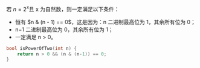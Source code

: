 若 $n = 2^x$且 x 为自然数，则一定满足以下条件：
- 恒有 $n & (n - 1) == 0$，这是因为：n 二进制最高位为 1，其余所有位为 0；
- n−1 二进制最高位为 0，其余所有位为 1；
- 一定满足 n > 0。
```cpp
bool isPowerOfTwo(int n) {
	return n > 0 && (n & (n-1)) == 0;
}
```